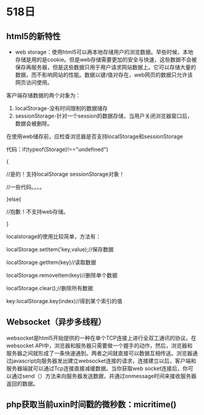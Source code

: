# 518日 #
## html5的新特性 ##
- web storage：使用html5可以再本地存储用户的浏览数据。早些时候，本地存储是用的是cookie。但是web存储需要更加的安全与快速，这些数据不会被保存再服务器，但是这些数据只用于用户请求网站数据上。它可以存储大量的数据，而不影响网站的性能。数据以键/值对存在，web网页的数据只允许该网页访问使用。

客户端存储数据的两个对象为：
1. localStorage-没有时间限制的数据储存
2. sessionStorage-针对一个session的数据存储，当用户关闭浏览器窗口后，数据会被删除。

在使用web储存前，应检查浏览器是否支持localStorage和sessionStorage

代码：if(typeof(Storage)!=="undefined")

{

//是的！支持localStorage  sessionStorage对象！

//一些代码。。。。

}else{

//抱歉！不支持web存储。

}

localstorage的使用比较简单，方法有：

localStorage.setItem('key,value);//保存数据

localStorage.getItem(key)//读取数据

localStorage.removeItem(key)//删除单个数据

localStorage.clear();//删除所有数据

key:localStorage.key(index)//得到某个索引的值

## Websocket（异步多线程） ##
websocket是html5开始提供的一种在单个TCP连接上进行全双工通讯的协议。在websocket API中，浏览器和服务器只需要做一个握手的动作，然后，浏览器和服务器之间就形成了一条快速通到。两者之间就直接可以数据互相传送。浏览器通过javascript向服务器发出建立websocket连接的请求，连接建立以后，客户端和服务器端就可以通过Tcp连接直接减缓数据。当你获取web socket连接后，你可以通过send（）方法来向服务器发送数据，并通过onmessage时间来接收服务器返回的数据。



## php获取当前uxin时间戳的微秒数：micritime() ##